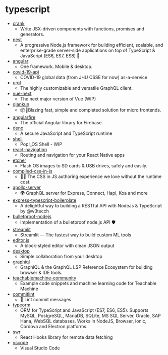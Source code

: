 # typescript
- [crank](https://github.com/bikeshaving/crank)
  - Write JSX-driven components with functions, promises and generators.
- [nest](https://github.com/nestjs/nest)
  - A progressive Node.js framework for building efficient, scalable, and enterprise-grade server-side applications on top of TypeScript & JavaScript (ES6, ES7, ES8) 🚀
- [angular](https://github.com/angular/angular)
  - One framework. Mobile & desktop.
- [covid-19-api](https://github.com/mathdroid/covid-19-api)
  - COVID-19 global data (from JHU CSSE for now) as-a-service
- [urql](https://github.com/FormidableLabs/urql)
  - The highly customizable and versatile GraphQL client.
- [vue-next](https://github.com/vuejs/vue-next)
  - The next major version of Vue (WIP)
- [qiankun](https://github.com/umijs/qiankun)
  - 📦🚀Blazing fast, simple and completed solution for micro frontends.
- [angularfire](https://github.com/angular/angularfire)
  - The official Angular library for Firebase.
- [deno](https://github.com/denoland/deno)
  - A secure JavaScript and TypeScript runtime
- [shell](https://github.com/pop-os/shell)
  - Pop!_OS Shell - WIP
- [react-navigation](https://github.com/react-navigation/react-navigation)
  - Routing and navigation for your React Native apps
- [etcher](https://github.com/balena-io/etcher)
  - Flash OS images to SD cards & USB drives, safely and easily.
- [compiled-css-in-js](https://github.com/atlassian-labs/compiled-css-in-js)
  - 👷‍♀ The CSS in JS authoring experience we love without the runtime cost.
- [apollo-server](https://github.com/apollographql/apollo-server)
  - 🌍 GraphQL server for Express, Connect, Hapi, Koa and more
- [express-typescript-boilerplate](https://github.com/w3tecch/express-typescript-boilerplate)
  - A delightful way to building a RESTful API with NodeJs & TypeScript by @w3tecch
- [bulletproof-nodejs](https://github.com/santiq/bulletproof-nodejs)
  - Implementation of a bulletproof node.js API 🛡️
- [streamlit](https://github.com/streamlit/streamlit)
  - Streamlit — The fastest way to build custom ML tools
- [editor.js](https://github.com/codex-team/editor.js)
  - A block-styled editor with clean JSON output
- [desktop](https://github.com/desktop/desktop)
  - Simple collaboration from your desktop
- [graphiql](https://github.com/graphql/graphiql)
  - GraphiQL & the GraphQL LSP Reference Ecosystem for building browser & IDE tools.
- [teachablemachine-community](https://github.com/googlecreativelab/teachablemachine-community)
  - Example code snippets and machine learning code for Teachable Machine
- [commitlint](https://github.com/conventional-changelog/commitlint)
  - 📓 Lint commit messages
- [typeorm](https://github.com/typeorm/typeorm)
  - ORM for TypeScript and JavaScript (ES7, ES6, ES5). Supports MySQL, PostgreSQL, MariaDB, SQLite, MS SQL Server, Oracle, SAP Hana, WebSQL databases. Works in NodeJS, Browser, Ionic, Cordova and Electron platforms.
- [swr](https://github.com/zeit/swr)
  - React Hooks library for remote data fetching
- [vscode](https://github.com/microsoft/vscode)
  - Visual Studio Code
